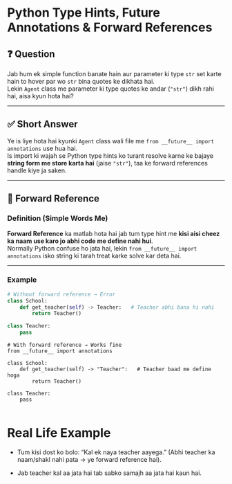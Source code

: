 # Python Type Hints, Future Annotations & Forward References  

## ❓ Question  
Jab hum ek simple function banate hain aur parameter ki type `str` set karte hain to hover par wo `str` bina quotes ke dikhata hai.  
Lekin `Agent` class me parameter ki type quotes ke andar (`"str"`) dikh rahi hai, aisa kyun hota hai?  

---

## ✅ Short Answer  
Ye is liye hota hai kyunki `Agent` class wali file me `from __future__ import annotations` use hua hai.  
Is import ki wajah se Python type hints ko turant resolve karne ke bajaye **string form me store karta hai** (jaise `"str"`), taa ke forward references handle kiye ja saken.  

---

## 🔹 Forward Reference  

### Definition (Simple Words Me)  
**Forward Reference** ka matlab hota hai jab tum type hint me **kisi aisi cheez ka naam use karo jo abhi code me define nahi hui**.  
Normally Python confuse ho jata hai, lekin `from __future__ import annotations` isko string ki tarah treat karke solve kar deta hai.  

---

### Example  

```python
# Without forward reference → Error
class School:
    def get_teacher(self) -> Teacher:   # Teacher abhi bana hi nahi
        return Teacher()

class Teacher:
    pass
```


```
# With forward reference → Works fine
from __future__ import annotations

class School:
    def get_teacher(self) -> "Teacher":   # Teacher baad me define hoga
        return Teacher()

class Teacher:
    pass


```



# Real Life Example

- Tum kisi dost ko bolo: “Kal ek naya teacher aayega.”
(Abhi teacher ka naam/shakl nahi pata → ye forward reference hai).

- Jab teacher kal aa jata hai tab sabko samajh aa jata hai kaun hai.